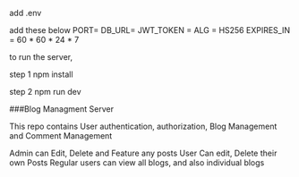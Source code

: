 add .env

add these below
PORT=
DB_URL=
JWT_TOKEN = 
ALG = HS256
EXPIRES_IN = 60 * 60 * 24 * 7

to run the server, 


step 1 npm install

step 2 npm run dev

###Blog Managment Server

This repo contains User authentication, authorization, Blog Management and Comment Management

Admin can Edit, Delete and Feature any posts
User Can edit, Delete their own Posts
Regular users can view all blogs, and also individual blogs
